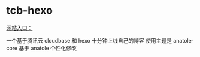# tcb-hexo

[网站入口：](https://hexo-blog-4gdyy5he75841acd-1254129026.tcloudbaseapp.com/)

一个基于腾讯云 cloudbase 和 hexo 十分钟上线自己的博客
使用主题是 anatole-core 基于 anatole 个性化修改

